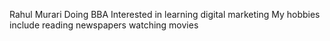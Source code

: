Rahul Murari 
Doing BBA 
Interested in learning digital marketing 
My hobbies include reading newspapers watching movies

